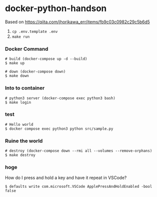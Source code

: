 # docker-python-handson
Based on https://qiita.com/jhorikawa_err/items/fb9c03c0982c29c5b6d5

1. `cp .env.template .env`
2. `make run`

### Docker Command
```
# build (docker-compose up -d --build)
$ make up

# down (docker-compose down)
$ make down
```

### Into to container
```
# python3 server (docker-compose exec python3 bash)
$ make login
```

### test
```
# Hello world
$ docker compose exec python3 python src/sample.py
```

### Ruine the world
```
# destroy (docker-compose down --rmi all --volumes --remove-orphans)
$ make destroy
```


### hoge
How do I press and hold a key and have it repeat in VSCode?
```
$ defaults write com.microsoft.VSCode ApplePressAndHoldEnabled -bool false

```

